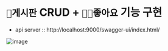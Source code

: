 # `📌게시판` CRUD + `👍🏻좋아요` 기능 구현
* api server :: 
http://localhost:9000/swagger-ui/index.html/

![image](https://user-images.githubusercontent.com/46016376/153806111-2bda75cc-f6f0-4033-9a1c-3f5f0c3f7723.png)